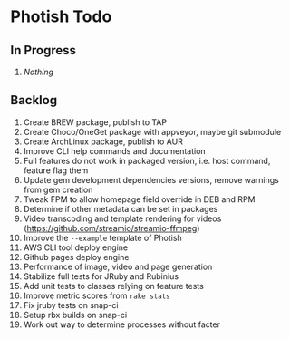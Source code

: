 # Photish Todo

## In Progress

1. _Nothing_

## Backlog

1. Create BREW package, publish to TAP
1. Create Choco/OneGet package with appveyor, maybe git submodule
1. Create ArchLinux package, publish to AUR
1. Improve CLI help commands and documentation
1. Full features do not work in packaged version, i.e. host command, feature
   flag them
1. Update gem development dependencies versions, remove warnings from gem
   creation
1. Tweak FPM to allow homepage field override in DEB and RPM
1. Determine if other metadata can be set in packages
1. Video transcoding and template rendering for videos
   (https://github.com/streamio/streamio-ffmpeg)
1. Improve the `--example` template of Photish
1. AWS CLI tool deploy engine
1. Github pages deploy engine
1. Performance of image, video and page generation
1. Stabilize full tests for JRuby and Rubinius
1. Add unit tests to classes relying on feature tests
1. Improve metric scores from `rake stats`
1. Fix jruby tests on snap-ci
1. Setup rbx builds on snap-ci
1. Work out way to determine processes without facter
